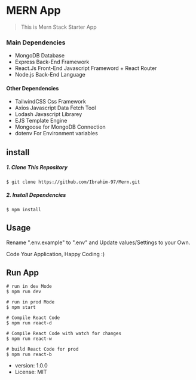# MERN App
> This is Mern Stack Starter App

### Main Dependencies
- MongoDB Database
- Express Back-End Framework
- React.Js Front-End Javascript Frameword + React Router
- Node.js Back-End Language

#### Other Dependencies
- TailwindCSS Css Framework
- Axios Javascript Data Fetch Tool
- Lodash Javascript Librarey
- EJS Template Engine
- Mongoose for MongoDB Connection
- dotenv For Environment variables

## install
##### 1. Clone This Repository
```
$ git clone https://github.com/Ibrahim-97/Mern.git
```
##### 2. Install Dependencies
```
$ npm install
```
## Usage
Rename ".env.example" to ".env" and Update values/Settings to your Own.

Code Your Application, Happy Coding :)

## Run App
```
# run in dev Mode
$ npm run dev

# run in prod Mode
$ npm start

# Compile React Code
$ npm run react-d

# Compile React Code with watch for changes
$ npm run react-w

# build React Code for prod
$ npm run react-b
```

- version: 1.0.0
- License: MIT
